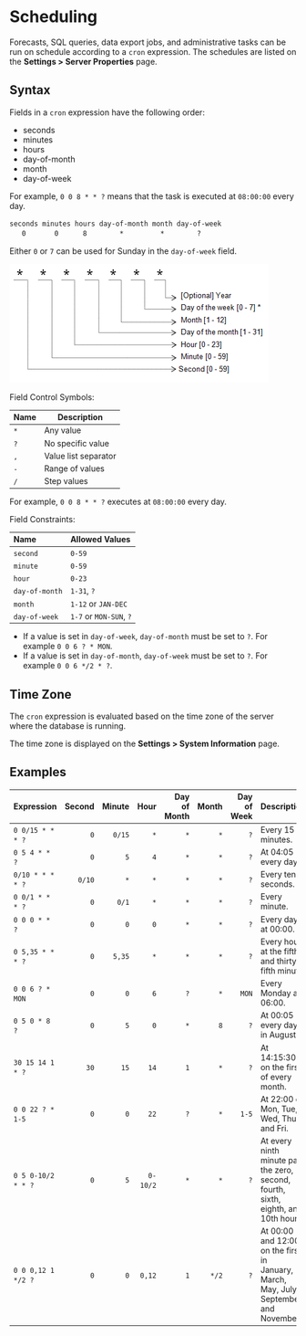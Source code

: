 # Scheduling

Forecasts, SQL queries, data export jobs, and administrative tasks can be run on schedule according to a `cron` expression. The schedules are listed on the **Settings > Server Properties** page.

## Syntax

Fields in a `cron` expression have the following order:

* seconds
* minutes
* hours
* day-of-month
* month
* day-of-week

For example, `0 0 8 * * ?` means that the task is executed at `08:00:00` every day.

```txt
seconds minutes hours day-of-month month day-of-week
   0       0      8        *         *        ?
```

Either `0` or `7` can be used for Sunday in the `day-of-week` field.

![](./images/cron_expressions.png)

Field Control Symbols:

| **Name** | **Description** |
|---|---|
| `*` | Any value |
| `?` | No specific value |
| `,` | Value list separator |
| `-` | Range of values |
| `/` | Step values |

For example, `0 0 8 * * ?` executes at `08:00:00` every day.

Field Constraints:

| **Name** | **Allowed Values** |
|:---|:---|
| `second` | `0-59` |
| `minute` | `0-59` |
| `hour` | `0-23` |
| `day-of-month` | `1-31`, `?` |
| `month` | `1-12` or `JAN-DEC` |
| `day-of-week` | `1-7` or `MON-SUN`, `?`  |

* If a value is set in `day-of-week`, `day-of-month` must be set to `?`. For example `0 0 6 ? * MON`.
* If a value is set in `day-of-month`, `day-of-week` must be set to `?`. For example `0 0 6 */2 * ?`.

## Time Zone

The `cron` expression is evaluated based on the time zone of the server where the database is running.

The time zone is displayed on the **Settings > System Information** page.

## Examples

| **Expression** | **Second** | **Minute** | **Hour** | **Day of Month** | **Month** | **Day of Week** | **Description** |
|:---|---:|---:|---:|---:|---:|---:|:---|
| `0 0/15 * * * ?` | `0` | `0/15` | `*` | `*` | `*` | `?` | Every 15 minutes. |
| `0 5 4 * * ?`    | `0` | `5` | `4` | `*` | `*` | `?` | At 04:05 every day. |
| `0/10 * * * * ?` | `0/10` | `*` | `*` | `*` | `*` | `?` | Every ten seconds. |
| `0 0/1 * * * ?`  | `0` | `0/1` | `*` | `*` | `*` | `?` | Every minute. |
| `0 0 0 * * ?`    | `0` | `0` | `0` | `*` | `*` | `?` | Every day at 00:00. |
| `0 5,35 * * * ?` | `0` | `5,35` | `*` | `*` | `*` | `?` | Every hour at the fifth and thirty-fifth minute. |
| `0 0 6 ? * MON`  | `0` | `0` | `6` | `?` | `*` | `MON` | Every Monday at 06:00. |
| `0 5 0 * 8 ?`    | `0` | `5` | `0` | `*` | `8` | `?` | At 00:05 every day in August. |
| `30 15 14 1 * ?` | `30`| `15`| `14`| `1` | `*` | `?` | At 14:15:30 on the first of every month. |
| `0 0 22 ? * 1-5` | `0` | `0` | `22`| `?` | `*` | `1-5` | At 22:00 on Mon, Tue, Wed, Thu and Fri. |
| `0 5 0-10/2 * * ?` | `0` | `5` | `0-10/2` | `*` | `*` | `?` | At every ninth minute past the zero, second, fourth, sixth, eighth, and 10th hour. |
| `0 0 0,12 1 */2 ?` | `0` | `0` | `0,12`| `1` | `*/2` | `?` | At 00:00 and 12:00 on the first in <br/>January, March, May, July, September and November. |